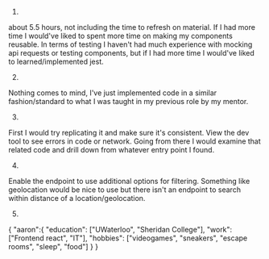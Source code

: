 1.
about 5.5 hours, not including the time to refresh on material. If I had more time I would've liked to spent more time on making my components reusable. In terms of testing I haven't had much experience with mocking api requests or testing components, but if I had more time I would've liked to learned/implemented jest.

2.
Nothing comes to mind, I've just implemented code in a similar fashion/standard to what I was taught in my previous role by my mentor.

3.
First I would try replicating it and make sure it's consistent. View the dev tool to see errors in code or network. Going from there I would examine that related code and drill down from whatever entry point I found.

4.
Enable the endpoint to use additional options for filtering. Something like geolocation would be nice to use but there isn't an endpoint to search within distance of a location/geolocation.

5.
{
	"aaron":{
		"education": ["UWaterloo", "Sheridan College"],
		"work": ["Frontend react", "IT"],
		"hobbies": ["videogames", "sneakers", "escape rooms", "sleep", "food"]
	}
}
